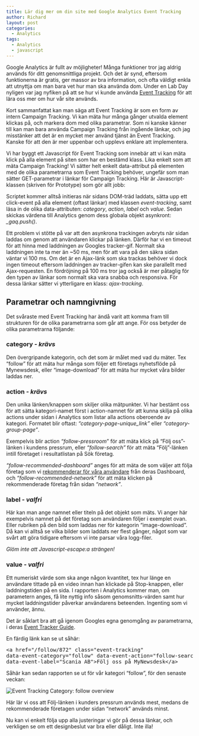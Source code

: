 ```yaml
---
title: Lär dig mer om din site med Google Analytics Event Tracking
author: Richard
layout: post
categories:
  - Analytics
tags:
  - Analytics
  - javascript
---
```

Google Analytics är fullt av möjligheter! Många funktioner tror jag aldrig används för ditt genomsnittliga projekt. Och det är synd, eftersom funktionerna är gratis, ger massor av bra information, och ofta väldigt enkla att utnyttja om man bara vet hur man ska använda dom. Under en Lab Day nyligen var jag nyfiken på att se hur vi kunde använda [Event Tracking][1] för att lära oss mer om hur vår site används.

Kort sammanfattat kan man säga att Event Tracking är som en form av intern Campaign Tracking. Vi kan mäta hur många gånger utvalda element klickas på, och markera dom med olika parametrar. Som ni kanske känner till kan man bara använda Campaign Tracking från ingående länkar, och jag misstänker att det är en mycket mer använd tjänst än Event Tracking. Kanske för att den är mer uppenbar och upplevs enklare att implementera.

Vi har byggt ett Javascript för Event Tracking som innebär att vi kan mäta klick på alla element på siten som har en bestämd klass. Lika enkelt som att mäta Campaign Tracking! Vi sätter helt enkelt data-attribut på elementen med de olika parametrarna som Event Tracking behöver, ungefär som man sätter GET-parametrar i länkar för Campaign Tracking. Här är Javascript-klassen (skriven för Prototype) som gör allt jobb:



Scriptet kommer alltså initieras när sidans DOM-träd laddats, sätta upp ett click-event på alla element (oftast länkar) med klassen *event-tracking*, samt läsa in de olika data-attributen: *category*, *action*, *label* och *value*. Sedan skickas värdena till Analytics genom dess globala objekt asynkront: *\_gaq.push()*.

Ett problem vi stötte på var att den asynkrona trackingen avbryts när sidan laddas om genom att användaren klickar på länken. Därför har vi en timeout för att hinna med laddningen av Googles tracker-gif. Normalt ska laddningen inte ta mer än ~50 ms, men för att vara på den säkra sidan väntar vi 100 ms. Om det är en Ajax-länk som ska trackas behöver vi dock ingen timeout eftersom laddningen av tracker-gifen kan ske parallellt med Ajax-requesten. En fördröjning på 100 ms tror jag också är mer påtaglig för den typen av länkar som normalt ska vara snabba och responsiva. För dessa länkar sätter vi ytterligare en klass: *ajax-tracking*.

## Parametrar och namngivning

Det svåraste med Event Tracking har ändå varit att komma fram till strukturen för de olika parametrarna som går att ange. För oss betyder de olika parametrarna följande:

### category _- krävs_

Den övergripande kategorin, och det som är målet med vad du mäter. Tex “follow” för att mäta hur många som följer ett företags nyhetsflöde på Mynewsdesk, eller “image-download” för att mäta hur mycket våra bilder laddas ner.

### action _- krävs_

Den unika länken/knappen som skiljer olika mätpunkter. Vi har bestämt oss för att sätta kategori-namet först i action-namnet för att kunna skilja på olika actions under sidan i Analytics som listar alla actions oberoende av kategori. Formatet blir oftast: *“category-page-unique_link”* eller *“category-group-page”*.

Exempelvis blir action *“follow-pressroom*” för att mäta klick på “Följ oss”-länken i kundens pressrum, eller *“follow-search”* för att mäta “Följ”-länken intill företaget i resultatlistan på Sök företag.

*“follow-recommended-dashboard”* anges för att mäta de som väljer att följa företag som vi [rekommenderar för våra användare][2] från deras Dashboard, och *“follow-recommended-network”* för att mäta klicken på rekommenderade företag från sidan *“network”*.

### label _- valfri_

Här kan man ange namnet eller titeln på det objekt som mäts. Vi anger här exempelvis namnet på det företag som användaren följer i exemplet ovan. Eller rubriken på den bild som laddas ner för kategorin “image-download”. Då kan vi alltså se vilka bilder som laddats ner flest gånger, något som var svårt att göra tidigare eftersom vi inte parsar våra logg-filer.

*Glöm inte att Javascript-escape:a strängen!*

### value _- valfri_

Ett numeriskt värde som ska ange någon kvantitet, tex hur länge en användare tittade på en video innan han klickade på Stop-knappen, eller laddningstiden på en sida. I rapporten i Analytics kommer man, om parametern anges, få lite nyttig info såsom genomsnitts-värden samt hur mycket laddningstider påverkar användarens beteenden. Ingenting som vi använder, ännu.

Det är såklart bra att gå igenom Googles egna genomgång av parametrarna, i deras [Event Tracker Guide][3].

En färdig länk kan se ut såhär:

<pre>&lt;a href="/follow/872" class="event-tracking"
data-event-category="follow" data-event-action="follow-search"
data-event-label="Scania AB"&gt;Följ oss på MyNewsdesk&lt;/a&gt;</pre>

Såhär kan sedan rapporten se ut för vår kategori “follow”, för den senaste veckan:

![Event Tracking Category: follow overview](/images/wp/2011/02/Event-Tracking-Category_-Google-Analytics.jpg)

Här lär vi oss att Följ-länken i kunders pressrum används mest, medans de rekommenderade företagen under sidan “network” används minst.

Nu kan vi enkelt följa upp alla justeringar vi gör på dessa länkar, och verkligen se om ett designbeslut var bra eller dåligt. Inte illa!

 [1]: http://code.google.com/apis/analytics/docs/tracking/eventTrackerGuide.html
 [2]: http://devcorner.mynewsdesk.com/2010/10/06/item-based-recommendations-with-mahout/
 [3]: http://code.google.com/apis/analytics/docs/tracking/eventTrackerGuide.html#Anatomy